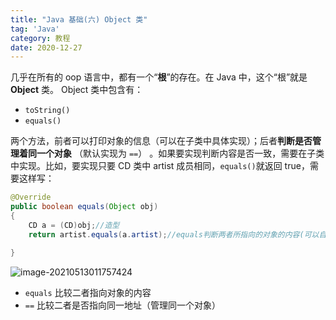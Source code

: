 ```yaml
---
title: "Java 基础(六) Object 类"
tag: 'Java'
category: 教程
date: 2020-12-27
---
```


几乎在所有的 oop 语言中，都有一个“**根**”的存在。在 Java 中，这个“根”就是 **Object** 类。
Object 类中包含有：

+ ```toString()```
+ ```equals()```

两个方法，前者可以打印对象的信息（可以在子类中具体实现）；后者**判断是否管理着同一个对象** （默认实现为 `==`） 。如果要实现判断内容是否一致，需要在子类中实现。比如，要实现只要 CD 类中 artist 成员相同，```equals()```就返回 true，需要这样写：

```java
@Override
public boolean equals(Object obj)
{
    CD a = (CD)obj;//造型
    return artist.equals(a.artist);//equals判断两者所指向的对象的内容(可以自己实现判断标准)而==判断的是两者的值是否相等(即是否指向同一个对象)

}
```

![image-20210513011757424](https://unpkg.zhimg.com/rikka-os@latest/img/Java_abc_06.assets/image-20210513011757424.webp)

+ `equals` 比较二者指向对象的内容
+ `==` 比较二者是否指向同一地址（管理同一个对象）